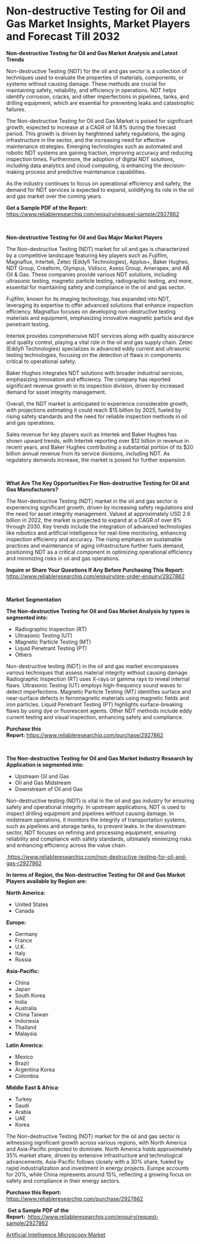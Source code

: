 <p><h1>Non-destructive Testing for Oil and Gas Market Insights, Market Players and Forecast Till 2032</h1></p><p><strong>Non-destructive Testing for Oil and Gas Market Analysis and Latest Trends</strong></p>
<p><p>Non-destructive Testing (NDT) for the oil and gas sector is a collection of techniques used to evaluate the properties of materials, components, or systems without causing damage. These methods are crucial for maintaining safety, reliability, and efficiency in operations. NDT helps identify corrosion, cracks, and other imperfections in pipelines, tanks, and drilling equipment, which are essential for preventing leaks and catastrophic failures.</p><p>The Non-destructive Testing for Oil and Gas Market is poised for significant growth, expected to increase at a CAGR of 14.8% during the forecast period. This growth is driven by heightened safety regulations, the aging infrastructure in the sector, and the increasing need for effective maintenance strategies. Emerging technologies such as automated and robotic NDT systems are gaining traction, improving accuracy and reducing inspection times. Furthermore, the adoption of digital NDT solutions, including data analytics and cloud computing, is enhancing the decision-making process and predictive maintenance capabilities. </p><p>As the industry continues to focus on operational efficiency and safety, the demand for NDT services is expected to expand, solidifying its role in the oil and gas market over the coming years.</p></p>
<p><strong>Get a Sample PDF of the Report:&nbsp;</strong> <a href="https://www.reliableresearchiq.com/enquiry/request-sample/2927862?utm_campaign=3097&utm_medium=2&utm_source=Github&utm_content=ia&utm_term=12032025&utm_id=non-destructive-testing-for-oil-and-gas">https://www.reliableresearchiq.com/enquiry/request-sample/2927862</a></p>
<p>&nbsp;</p>
<p><strong>Non-destructive Testing for Oil and Gas Major Market Players</strong></p>
<p><p>The Non-destructive Testing (NDT) market for oil and gas is characterized by a competitive landscape featuring key players such as Fujifilm, Magnaflux, Intertek, Zetec (Eddyfi Technologies), Applus+, Baker Hughes, NDT Group, Creaform, Olympus, Vidisco, Axess Group, Amerapex, and AB Oil & Gas. These companies provide various NDT solutions, including ultrasonic testing, magnetic particle testing, radiographic testing, and more, essential for maintaining safety and compliance in the oil and gas sector.</p><p>Fujifilm, known for its imaging technology, has expanded into NDT, leveraging its expertise to offer advanced solutions that enhance inspection efficiency. Magnaflux focuses on developing non-destructive testing materials and equipment, emphasizing innovative magnetic particle and dye penetrant testing.</p><p>Intertek provides comprehensive NDT services along with quality assurance and quality control, playing a vital role in the oil and gas supply chain. Zetec (Eddyfi Technologies) specializes in advanced eddy current and ultrasonic testing technologies, focusing on the detection of flaws in components critical to operational safety.</p><p>Baker Hughes integrates NDT solutions with broader industrial services, emphasizing innovation and efficiency. The company has reported significant revenue growth in its inspection division, driven by increased demand for asset integrity management.</p><p>Overall, the NDT market is anticipated to experience considerable growth, with projections estimating it could reach $15 billion by 2025, fueled by rising safety standards and the need for reliable inspection methods in oil and gas operations.</p><p>Sales revenue for key players such as Intertek and Baker Hughes has shown upward trends, with Intertek reporting over $12 billion in revenue in recent years, and Baker Hughes contributing a substantial portion of its $20 billion annual revenue from its service divisions, including NDT. As regulatory demands increase, the market is poised for further expansion.</p></p>
<p>&nbsp;</p>
<p><strong>What Are The Key Opportunities For Non-destructive Testing for Oil and Gas Manufacturers?</strong></p>
<p><p>The Non-destructive Testing (NDT) market in the oil and gas sector is experiencing significant growth, driven by increasing safety regulations and the need for asset integrity management. Valued at approximately USD 2.6 billion in 2022, the market is projected to expand at a CAGR of over 8% through 2030. Key trends include the integration of advanced technologies like robotics and artificial intelligence for real-time monitoring, enhancing inspection efficiency and accuracy. The rising emphasis on sustainable practices and maintenance of aging infrastructure further fuels demand, positioning NDT as a critical component in optimizing operational efficiency and minimizing risks in oil and gas operations.</p></p>
<p><strong>Inquire or Share Your Questions If Any Before Purchasing This Report:</strong> <a href="https://www.reliableresearchiq.com/enquiry/pre-order-enquiry/2927862?utm_campaign=3097&utm_medium=2&utm_source=Github&utm_content=ia&utm_term=12032025&utm_id=non-destructive-testing-for-oil-and-gas">https://www.reliableresearchiq.com/enquiry/pre-order-enquiry/2927862</a></p>
<p>&nbsp;</p>
<p><strong>Market Segmentation</strong></p>
<p><strong>The Non-destructive Testing for Oil and Gas Market Analysis by types is segmented into:</strong></p>
<p><ul><li>Radiographic Inspection (RT)</li><li>Ultrasonic Testing (UT)</li><li>Magnetic Particle Testing (MT)</li><li>Liquid Penetrant Testing (PT)</li><li>Others</li></ul></p>
<p><p>Non-destructive testing (NDT) in the oil and gas market encompasses various techniques that assess material integrity without causing damage. Radiographic Inspection (RT) uses X-rays or gamma rays to reveal internal flaws. Ultrasonic Testing (UT) employs high-frequency sound waves to detect imperfections. Magnetic Particle Testing (MT) identifies surface and near-surface defects in ferromagnetic materials using magnetic fields and iron particles. Liquid Penetrant Testing (PT) highlights surface-breaking flaws by using dye or fluorescent agents. Other NDT methods include eddy current testing and visual inspection, enhancing safety and compliance.</p></p>
<p><strong>Purchase this Report:&nbsp;</strong><a href="https://www.reliableresearchiq.com/purchase/2927862?utm_campaign=3097&utm_medium=2&utm_source=Github&utm_content=ia&utm_term=12032025&utm_id=non-destructive-testing-for-oil-and-gas">https://www.reliableresearchiq.com/purchase/2927862</a></p>
<p>&nbsp;</p>
<p><strong>The Non-destructive Testing for Oil and Gas Market Industry Research by Application is segmented into:</strong></p>
<p><ul><li>Upstream Oil and Gas</li><li>Oil and Gas Midstream</li><li>Downstream of Oil and Gas</li></ul></p>
<p><p>Non-destructive testing (NDT) is vital in the oil and gas industry for ensuring safety and operational integrity. In upstream applications, NDT is used to inspect drilling equipment and pipelines without causing damage. In midstream operations, it monitors the integrity of transportation systems, such as pipelines and storage tanks, to prevent leaks. In the downstream sector, NDT focuses on refining and processing equipment, ensuring reliability and compliance with safety standards, ultimately minimizing risks and enhancing efficiency across the value chain.</p></p>
<p><a href="https://www.reliableresearchiq.com/non-destructive-testing-for-oil-and-gas-r2927862?utm_campaign=3097&utm_medium=2&utm_source=Github&utm_content=ia&utm_term=12032025&utm_id=non-destructive-testing-for-oil-and-gas">&nbsp;https://www.reliableresearchiq.com/non-destructive-testing-for-oil-and-gas-r2927862</a></p>
<p><strong>In terms of Region, the Non-destructive Testing for Oil and Gas Market Players available by Region are:</strong></p>
<p>
    <p> <strong> North America: </strong>
        <ul>
            <li>United States</li>
            <li>Canada</li>
        </ul>
        </p> 
    <p> <strong> Europe: </strong>
        <ul>
            <li>Germany</li>
            <li>France</li>
            <li>U.K.</li>
            <li>Italy</li>
            <li>Russia</li>
        </ul>
        </p> 
    <p> <strong> Asia-Pacific: </strong>
        <ul>
            <li>China</li>
            <li>Japan</li>
            <li>South Korea</li>
            <li>India</li>
            <li>Australia</li>
            <li>China Taiwan</li>
            <li>Indonesia</li>
            <li>Thailand</li>
            <li>Malaysia</li>
        </ul>
        </p> 
    <p> <strong> Latin America: </strong>
        <ul>
            <li>Mexico</li>
            <li>Brazil</li>
            <li>Argentina Korea</li>
            <li>Colombia</li>
        </ul>
        </p> 
    <p> <strong> Middle East & Africa: </strong>
        <ul>
            <li>Turkey</li>
            <li>Saudi</li>
            <li>Arabia</li>
            <li>UAE</li>
            <li>Korea</li>
        </ul>
    </p>
    </p>
<p><p>The Non-destructive Testing (NDT) market for the oil and gas sector is witnessing significant growth across various regions, with North America and Asia-Pacific projected to dominate. North America holds approximately 35% market share, driven by extensive infrastructure and technological advancements. Asia-Pacific follows closely with a 30% share, fueled by rapid industrialization and investment in energy projects. Europe accounts for 20%, while China represents around 15%, reflecting a growing focus on safety and compliance in their energy sectors.</p></p>
<p><strong>Purchase this Report: </strong><a href="https://www.reliableresearchiq.com/purchase/2927862?utm_campaign=3097&utm_medium=2&utm_source=Github&utm_content=ia&utm_term=12032025&utm_id=non-destructive-testing-for-oil-and-gas">https://www.reliableresearchiq.com/purchase/2927862</a></p>
<p>&nbsp;<strong>Get a Sample PDF of the Report:&nbsp;&nbsp;</strong><a href="https://www.reliableresearchiq.com/enquiry/request-sample/2927862?utm_campaign=3097&utm_medium=2&utm_source=Github&utm_content=ia&utm_term=12032025&utm_id=non-destructive-testing-for-oil-and-gas">https://www.reliableresearchiq.com/enquiry/request-sample/2927862</a></p>
<p><strong></strong></p>
<p><p><a href="https://github.com/deyniphytic/Market-Research-Report-List-1/blob/main/artificial-intelligence-microscopy-market.md?utm_campaign=3097&utm_medium=2&utm_source=Github&utm_content=ia&utm_term=12032025&utm_id=non-destructive-testing-for-oil-and-gas">Artificial Intelligence Microscopy Market</a></p></p>